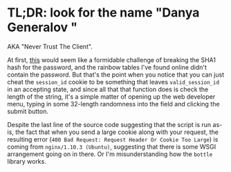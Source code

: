 # TL;DR: look for the name "Danya Generalov <danya02>"

AKA "Never Trust The Client".

At first, [this](https://gist.github.com/VorontsovIE/f1af96c7e562c7447b54f90873b1f335) would seem like a formidable challenge of breaking the SHA1 hash for the password, and the rainbow tables I've found online didn't contain the password.
But that's the point when you notice that you can just cheat the `session_id` cookie to be something that leaves `valid_session_id` in an accepting state, and since all that that function does is check the length of the string, it's a simple matter of opening up the web developer menu, typing in some 32-length randomness into the field and clicking the submit button.

Despite the last line of the source code suggesting that the script is run as-is, the fact that when you send a large cookie along with your request, the resulting error (`400 Bad Request: Request Header Or Cookie Too Large`) is coming from `nginx/1.10.3 (Ubuntu)`, suggesting that there is some WSGI arrangement going on in there. Or I'm misunderstanding how the `bottle` library works.
